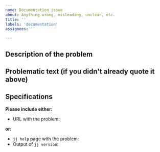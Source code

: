 ```yaml
---
name: Documentation issue
about: Anything wrong, misleading, unclear, etc.
title: ''
labels: 'documentation'
assignees: ''

---
```

## Description of the problem

<!-- Thanks for your report! Please describe your problem or request here.
For questions, use https://github.com/martinvonz/jj/discussions/new instead.
Feel free to remove any of the sections below if they don't seem useful. -->

## Problematic text (if you didn't already quote it above)

## Specifications

**Please include either:**

- URL with the problem:

<!-- E.g. "https://martinvonz.github.io/jj/prerelease/install-and-setup.html".
     If you can, please verify that the problem exists in the "prerelease"
     version of the docs (so the URL would contain `/jj/prerelease/`, like in
     the example). -->

**or:**

- `jj help` page with the problem:
- Output of `jj version`:

<!-- E.g. "jj help git push" and "jj 0.9.0-c7d19325465b700c523bec9a2c8c3ecc52acc807" -->
